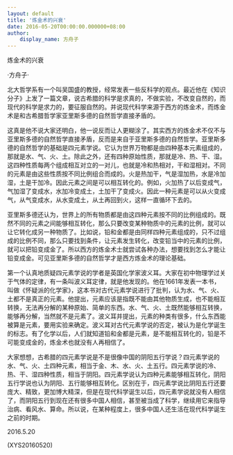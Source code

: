 ```yaml
---
layout: default
title: '炼金术的兴衰'
date: 2016-05-20T00:00:00.000000+08:00
author:
    display_name: 方舟子
---
```


炼金术的兴衰

·方舟子·

北大哲学系有一个叫吴国盛的教授，经常发表一些反科学的观点。最近他在《知识分子》上发了一篇文章，说古希腊的科学是求真的，不做实验，不改变自然的，而现代的科学是求力的，要征服自然的。并说现代科学来源于西方的炼金术，而炼金术是和古希腊哲学家亚里斯多德的自然哲学直接矛盾的。

这真是他不说大家还明白，他一说反而让人更糊涂了。其实西方的炼金术不仅不与亚里斯多德的自然哲学直接矛盾，反而是来自于亚里斯多德的自然哲学。亚里斯多德的自然哲学的基础是四元素学说。它认为世界万物都是由四种基本元素组成的，那就是水、气、火、土。除此之外，还有四种原始性质，那就是冷、热、干、湿。这四种性质每两个组成相互对立的一对儿，也就是冷和热相对，干和湿相对。不同的元素是由这些性质按不同比例组合而成的。火是热加干，气是湿加热，水是冷加湿，土是干加冷。因此元素之间是可以相互转化的。例如，火加热了以后变成气，气加湿了变成水，水加冷变成土，土加干了变成火。因此一种元素是可以从火变成气，从气变成水，从水变成土，从土再回到火，这样一直循环下去的。

亚里斯多德还认为，世界上的所有物质都是由这四种元素按不同的比例组成的。既然不同的元素之间能够相互转化，那么只要改变某种物质中的元素的比例，就可以让它转化成另一种物质了。比如说，铅和金都是由同样四种元素组成的，只不过组成的比例不同，那么只要找到条件，让元素发生转化，改变铅当中的元素的比例，就可以把铅变成金了。所以西方的炼金术士就尝试各种办法，想要找到怎么才能让铅变成金。可见亚里斯多德的自然哲学才是西方炼金术的理论基础。

第一个认真地质疑四元素学说的学者是英国化学家波义耳。大家在初中物理学过关于气体的定律，有一条叫波义耳定律，就是他发现的。他在1661年发表一本书，叫做《怀疑派的化学家》，这本书对古代元素学说进行了批判，认为水、气、火、土都不是真正的元素。他提出，元素应该是指既不能由其他物质生成，也不能相互转换，无法再分解的某种原始、简单的东西。水、气、火、土既然能够相互转换，能够再分解，当然就不是元素了。波义耳并提出，元素的种类有很多，什么东西能被算是元素，要用实验来确定。波义耳对古代元素学说的否定，被认为是化学诞生的标志。有了化学以后，人们就知道铅和金都是元素，是不能相互转化的，铅是不可能变成金的，炼金术也就没有人再相信了。

大家想想，古希腊的四元素学说是不是很像中国的阴阳五行学说？四元素学说的水、气、火、土四种元素，相当于金、木、水、火、土五行。四元素学说的冷、热、干、湿四种性质，相当于阴阳。四元素学说认为四种元素能够相互转化，阴阳五行学说也认为阴阳、五行能够相互转化。区别在于，四元素学说比阴阳五行还要庞大、精致，更加博大精深，但是在现代科学诞生以后，四元素学说就没有人相信了，而阴阳五行到现在还有很多中国人相信，甚至被当成了科学，继续用它来指导治病、看风水、算命。所以说，在某种程度上，很多中国人还生活在现代科学诞生之前的时期。

2016.5.20

(XYS20160520)

